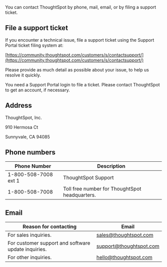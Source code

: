You can contact ThoughtSpot by phone, mail, email, or by filing a support ticket.

## File a support ticket

If you encounter a technical issue, file a support ticket using the Support Portal ticket filing system at:

[https://community.thoughtspot.com/customers/s/contactsupport/](https://community.thoughtspot.com/customers/s/contactsupport/)

Please provide as much detail as possible about your issue, to help us resolve it quickly.

You need a Support Portal login to file a ticket. Please contact ThoughtSpot to get an account, if necessary.

## Address

ThoughtSpot, Inc.

910 Hermosa Ct

Sunnyvale, CA 94085

## Phone numbers

|Phone Number|Description|
|------------|-----------|
|1-800-508-7008 ext 1|ThoughtSpot Support|
|1-800-508-7008|Toll free number for ThoughtSpot headquarters.|

## Email

|Reason for contacting|Email|
|---------------------|-----|
|For sales inquiries.|<a href="mailto:sales@thoughtspot.com">sales@thoughtspot.com</a>|
|For customer support and software update inquiries.|<a href="mailto:support@thoughtspot.com">support@thoughtspot.com</a>|
|For other inquiries.|<a href="mailto:hello@thoughtspot.com">hello@thoughtspot.com</a>|
